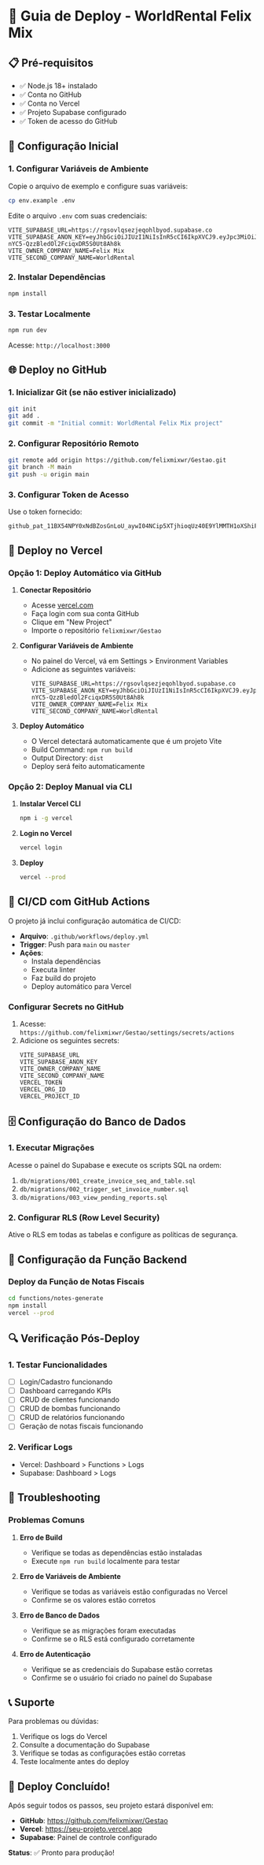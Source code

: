 # 🚀 Guia de Deploy - WorldRental Felix Mix

## 📋 Pré-requisitos

- ✅ Node.js 18+ instalado
- ✅ Conta no GitHub
- ✅ Conta no Vercel
- ✅ Projeto Supabase configurado
- ✅ Token de acesso do GitHub

## 🔧 Configuração Inicial

### 1. Configurar Variáveis de Ambiente

Copie o arquivo de exemplo e configure suas variáveis:

```bash
cp env.example .env
```

Edite o arquivo `.env` com suas credenciais:

```env
VITE_SUPABASE_URL=https://rgsovlqsezjeqohlbyod.supabase.co
VITE_SUPABASE_ANON_KEY=eyJhbGciOiJIUzI1NiIsInR5cCI6IkpXVCJ9.eyJpc3MiOiJzdXBhYmFzZSIsInJlZiI6InJnc292bHFzZXpqZXFvaGxieW9kIiwicm9sZSI6ImFub24iLCJpYXQiOjE3NTg2Mzk1ODksImV4cCI6MjA3NDIxNTU4OX0.od07D8mGwg-nYC5-QzzBledOl2FciqxDR5S0Ut8Ah8k
VITE_OWNER_COMPANY_NAME=Felix Mix
VITE_SECOND_COMPANY_NAME=WorldRental
```

### 2. Instalar Dependências

```bash
npm install
```

### 3. Testar Localmente

```bash
npm run dev
```

Acesse: `http://localhost:3000`

## 🌐 Deploy no GitHub

### 1. Inicializar Git (se não estiver inicializado)

```bash
git init
git add .
git commit -m "Initial commit: WorldRental Felix Mix project"
```

### 2. Configurar Repositório Remoto

```bash
git remote add origin https://github.com/felixmixwr/Gestao.git
git branch -M main
git push -u origin main
```

### 3. Configurar Token de Acesso

Use o token fornecido:
```
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
```

## 🚀 Deploy no Vercel

### Opção 1: Deploy Automático via GitHub

1. **Conectar Repositório**
   - Acesse [vercel.com](https://vercel.com)
   - Faça login com sua conta GitHub
   - Clique em "New Project"
   - Importe o repositório `felixmixwr/Gestao`

2. **Configurar Variáveis de Ambiente**
   - No painel do Vercel, vá em Settings > Environment Variables
   - Adicione as seguintes variáveis:
     ```
     VITE_SUPABASE_URL=https://rgsovlqsezjeqohlbyod.supabase.co
     VITE_SUPABASE_ANON_KEY=eyJhbGciOiJIUzI1NiIsInR5cCI6IkpXVCJ9.eyJpc3MiOiJzdXBhYmFzZSIsInJlZiI6InJnc292bHFzZXpqZXFvaGxieW9kIiwicm9sZSI6ImFub24iLCJpYXQiOjE3NTg2Mzk1ODksImV4cCI6MjA3NDIxNTU4OX0.od07D8mGwg-nYC5-QzzBledOl2FciqxDR5S0Ut8Ah8k
     VITE_OWNER_COMPANY_NAME=Felix Mix
     VITE_SECOND_COMPANY_NAME=WorldRental
     ```

3. **Deploy Automático**
   - O Vercel detectará automaticamente que é um projeto Vite
   - Build Command: `npm run build`
   - Output Directory: `dist`
   - Deploy será feito automaticamente

### Opção 2: Deploy Manual via CLI

1. **Instalar Vercel CLI**
   ```bash
   npm i -g vercel
   ```

2. **Login no Vercel**
   ```bash
   vercel login
   ```

3. **Deploy**
   ```bash
   vercel --prod
   ```

## 🔄 CI/CD com GitHub Actions

O projeto já inclui configuração automática de CI/CD:

- **Arquivo**: `.github/workflows/deploy.yml`
- **Trigger**: Push para `main` ou `master`
- **Ações**:
  - Instala dependências
  - Executa linter
  - Faz build do projeto
  - Deploy automático para Vercel

### Configurar Secrets no GitHub

1. Acesse: `https://github.com/felixmixwr/Gestao/settings/secrets/actions`
2. Adicione os seguintes secrets:
   ```
   VITE_SUPABASE_URL
   VITE_SUPABASE_ANON_KEY
   VITE_OWNER_COMPANY_NAME
   VITE_SECOND_COMPANY_NAME
   VERCEL_TOKEN
   VERCEL_ORG_ID
   VERCEL_PROJECT_ID
   ```

## 🗄️ Configuração do Banco de Dados

### 1. Executar Migrações

Acesse o painel do Supabase e execute os scripts SQL na ordem:

1. `db/migrations/001_create_invoice_seq_and_table.sql`
2. `db/migrations/002_trigger_set_invoice_number.sql`
3. `db/migrations/003_view_pending_reports.sql`

### 2. Configurar RLS (Row Level Security)

Ative o RLS em todas as tabelas e configure as políticas de segurança.

## 📱 Configuração da Função Backend

### Deploy da Função de Notas Fiscais

```bash
cd functions/notes-generate
npm install
vercel --prod
```

## 🔍 Verificação Pós-Deploy

### 1. Testar Funcionalidades

- [ ] Login/Cadastro funcionando
- [ ] Dashboard carregando KPIs
- [ ] CRUD de clientes funcionando
- [ ] CRUD de bombas funcionando
- [ ] CRUD de relatórios funcionando
- [ ] Geração de notas fiscais funcionando

### 2. Verificar Logs

- Vercel: Dashboard > Functions > Logs
- Supabase: Dashboard > Logs

## 🚨 Troubleshooting

### Problemas Comuns

1. **Erro de Build**
   - Verifique se todas as dependências estão instaladas
   - Execute `npm run build` localmente para testar

2. **Erro de Variáveis de Ambiente**
   - Verifique se todas as variáveis estão configuradas no Vercel
   - Confirme se os valores estão corretos

3. **Erro de Banco de Dados**
   - Verifique se as migrações foram executadas
   - Confirme se o RLS está configurado corretamente

4. **Erro de Autenticação**
   - Verifique se as credenciais do Supabase estão corretas
   - Confirme se o usuário foi criado no painel do Supabase

## 📞 Suporte

Para problemas ou dúvidas:

1. Verifique os logs do Vercel
2. Consulte a documentação do Supabase
3. Verifique se todas as configurações estão corretas
4. Teste localmente antes do deploy

## 🎉 Deploy Concluído!

Após seguir todos os passos, seu projeto estará disponível em:

- **GitHub**: https://github.com/felixmixwr/Gestao
- **Vercel**: https://seu-projeto.vercel.app
- **Supabase**: Painel de controle configurado

**Status**: ✅ Pronto para produção!
